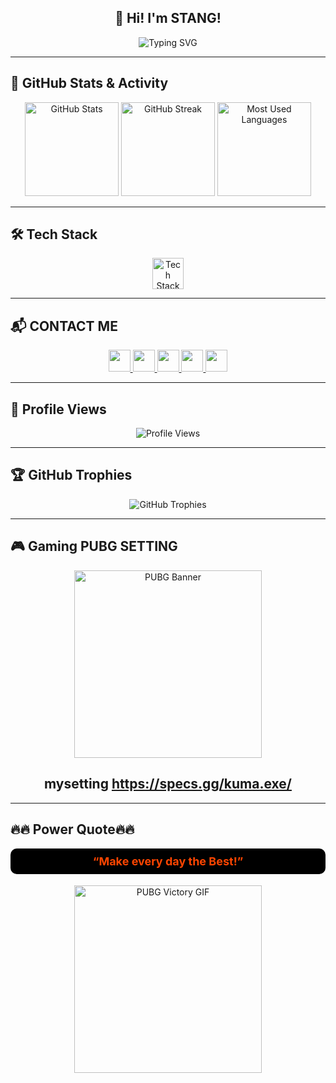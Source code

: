 ## <h2 align="center">👋 Hi! I'm STANG!</h2>

<div align="center">
  <img src="https://readme-typing-svg.herokuapp.com?font=Fira+Code&weight=600&size=22&pause=1000&color=F700FF&center=true&vCenter=true&random=false&width=435&lines=Hi+%F0%9F%91%8B!+I'm+STANG!;A+Computer+Science+Student;Welcome+to+my+profile!" alt="Typing SVG" />
</div>

---

## 🚀 GitHub Stats & Activity

<div align="center">
  <img src="https://github-readme-stats.vercel.app/api?username=kxma-blazi&show_icons=true&theme=radical" height="150" alt="GitHub Stats" />
  <img src="https://streak-stats.demolab.com?user=kxma-blazi&theme=radical" height="150" alt="GitHub Streak" />
  <img src="https://github-readme-stats.vercel.app/api/top-langs?username=kxma-blazi&layout=compact&theme=radical" height="150" alt="Most Used Languages" />
</div>

---

## 🛠 Tech Stack

<div align="center">
  <img src="https://skillicons.dev/icons?i=js,react,html,css,python,cpp,arduino,jupyter" height="50" alt="Tech Stack" />
</div>

---

## 📬 CONTACT ME

<div align="center">
  <a href="https://www.youtube.com/@-kuma" target="_blank">
    <img src="https://img.shields.io/badge/Youtube-FF0000?logo=youtube&logoColor=white&style=for-the-badge" height="35" />
  </a>
  <a href="https://www.instagram.com/kxma.blazi/" target="_blank">
    <img src="https://img.shields.io/badge/Instagram-E4405F?logo=instagram&logoColor=white&style=for-the-badge" height="35" />
  </a>
  <a href="https://www.twitch.tv/imjustkuma" target="_blank">
    <img src="https://img.shields.io/badge/Twitch-9146FF?logo=twitch&logoColor=white&style=for-the-badge" height="35" />
  </a>
  <a href="https://discord.gg/your-invite-code" target="_blank">
    <img src="https://img.shields.io/badge/Discord-7289DA?logo=discord&logoColor=white&style=for-the-badge" height="35" />
  </a>
  <a href="https://steamcommunity.com/profiles/76561199057063868/" target="_blank">
    <img src="https://img.shields.io/badge/Steam-000000?logo=steam&logoColor=white&style=for-the-badge" height="35" />
  </a>
</div>

---

## 👀 Profile Views

<div align="center">
  <img src="https://komarev.com/ghpvc/?username=kxma-blazi&color=red&style=flat-square&label=PROFILE+VIEWS" alt="Profile Views" />
</div>

---

## 🏆 GitHub Trophies

<div align="center">
  <img src="https://github-profile-trophy.vercel.app/?username=kxma-blazi&theme=radical&no-frame=true&margin-w=5" alt="GitHub Trophies" />
</div>

---

## 🎮 Gaming PUBG SETTING 

<div align="center">
  <img src="https://cdn.cloudflare.steamstatic.com/steam/apps/578080/header.jpg" width="300" alt="PUBG Banner" />
</div>

<h2 align="center">mysetting <a href="https://specs.gg/kuma.exe/">https://specs.gg/kuma.exe/</a></h2>

---

## 🔥🔥 Power Quote🔥🔥

<p align="center" style="font-weight: bold; font-size: 18px; color: #ff4500; background: black; padding: 10px; border-radius: 10px; text-align: center;">“Make every day the Best!” </p>

<div align="center">
  <img src="https://media3.giphy.com/media/v1.Y2lkPTc5MGI3NjExYXV2amFpeXh1cXBhbDV0cjBtN3h1eWUweGJlc3p3ZzNuZTF3ZWh2diZlcD12MV9pbnRlcm5hbF9naWZfYnlfaWQmY3Q9Zw/8wnNuCuDg4FqO6Ib30/giphy.gif" width="300" alt="PUBG Victory GIF" />
</div>
